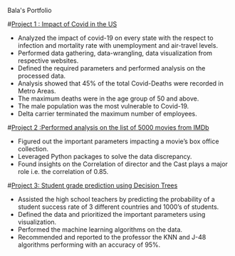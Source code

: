 Bala's Portfolio

#[Project 1 : Impact of Covid in the US](https://github.com/Balacr7/bala-harimani.github.io)
-	Analyzed the impact of covid-19 on every state with the respect to infection and mortality rate with unemployment and air-travel levels.
-	Performed data gathering, data-wrangling, data visualization from respective websites.
-	Defined the required parameters and performed analysis on the processed data.
-	Analysis showed that 45% of the total Covid-Deaths were recorded in Metro Areas.
-	The maximum deaths were in the age group of 50 and above.
-	The male population was the most vulnerable to Covid-19.
-	Delta carrier terminated the maximum number of employees.

#[Project 2 :Performed analysis on the list of 5000 movies from IMDb](https://github.com/Balacr7/bala-harimani.github.io)
-	Figured out the important parameters impacting a movie’s box office collection.
-	Leveraged Python packages to solve the data discrepancy.
-	Found insights on the Correlation of director and the Cast plays a major role i.e. the correlation of 0.85.

#[Project 3: Student grade prediction using Decision Trees](https://github.com/Balacr7/bala-harimani.github.io)
-	Assisted the high school teachers by predicting the probability of a student success rate of 3 different countries and 1000’s of students.
-	Defined the data and prioritized the important parameters using visualization.
-	Performed the machine learning algorithms on the data.
-	Recommended and reported to the professor the KNN and J-48 algorithms performing with an accuracy of 95%.



